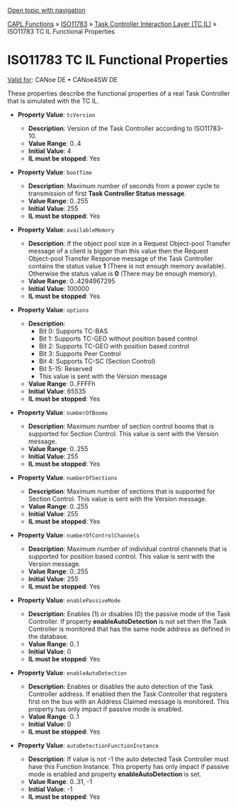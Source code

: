[Open topic with navigation](../../../../../CANoeDEFamily.htm#Topics/CAPLFunctions/ISO11783/ISOInteractionLayerTC/CAPLfunctionsISOILTCProperties.md)

[CAPL Functions](../../CAPLfunctions.md) » [ISO11783](../CAPLfunctionsISO11783Overview.md) » [Task Controller Interaction Layer (TC IL)](CAPLfunctionsISOILTCOverview.md) » ISO11783 TC IL Functional Properties

# ISO11783 TC IL Functional Properties

[Valid for](../../../Shared/FeatureAvailability.md): CANoe DE • CANoe4SW DE

These properties describe the functional properties of a real Task Controller that is simulated with the TC IL.

- **Property Value**: `tcVersion`
  - **Description**: Version of the Task Controller according to ISO11783-10.
  - **Value Range**: 0..4
  - **Initial Value**: 4
  - **IL must be stopped**: Yes

- **Property Value**: `bootTime`
  - **Description**: Maximum number of seconds from a power cycle to transmission of first **Task Controller Status message**.
  - **Value Range**: 0..255
  - **Initial Value**: 255
  - **IL must be stopped**: Yes

- **Property Value**: `availableMemory`
  - **Description**: If the object pool size in a Request Object-pool Transfer message of a client is bigger than this value then the Request Object-pool Transfer Response message of the Task Controller contains the status value **1** (There is not enough memory available). Otherwise the status value is **0** (There may be enough memory).
  - **Value Range**: 0..4294967295
  - **Initial Value**: 100000
  - **IL must be stopped**: Yes

- **Property Value**: `options`
  - **Description**:
    - Bit 0: Supports TC-BAS
    - Bit 1: Supports TC-GEO without position based control
    - Bit 2: Supports TC-GEO with position based control
    - Bit 3: Supports Peer Control
    - Bit 4: Supports TC-SC (Section Control)
    - Bit 5-15: Reserved
    - This value is sent with the Version message
  - **Value Range**: 0..FFFFh
  - **Initial Value**: 65535
  - **IL must be stopped**: Yes

- **Property Value**: `numberOfBooms`
  - **Description**: Maximum number of section control booms that is supported for Section Control. This value is sent with the Version message.
  - **Value Range**: 0..255
  - **Initial Value**: 255
  - **IL must be stopped**: Yes

- **Property Value**: `numberOfSections`
  - **Description**: Maximum number of sections that is supported for Section Control. This value is sent with the Version message.
  - **Value Range**: 0..255
  - **Initial Value**: 255
  - **IL must be stopped**: Yes

- **Property Value**: `numberOfControlChannels`
  - **Description**: Maximum number of individual control channels that is supported for position based control. This value is sent with the Version message.
  - **Value Range**: 0..255
  - **Initial Value**: 255
  - **IL must be stopped**: Yes

- **Property Value**: `enablePassiveMode`
  - **Description**: Enables (1) or disables (0) the passive mode of the Task Controller. If property **enableAutoDetection** is not set then the Task Controller is monitored that has the same node address as defined in the database.
  - **Value Range**: 0..1
  - **Initial Value**: 0
  - **IL must be stopped**: Yes

- **Property Value**: `enableAutoDetection`
  - **Description**: Enables or disables the auto detection of the Task Controller address. If enabled then the Task Controller that registers first on the bus with an Address Claimed message is monitored. This property has only impact if passive mode is enabled.
  - **Value Range**: 0..1
  - **Initial Value**: 0
  - **IL must be stopped**: Yes

- **Property Value**: `autoDetectionFunctionInstance`
  - **Description**: If value is not -1 the auto detected Task Controller must have this Function Instance. This property has only impact if passive mode is enabled and property **enableAutoDetection** is set.
  - **Value Range**: 0..31, -1
  - **Initial Value**: -1
  - **IL must be stopped**: Yes
